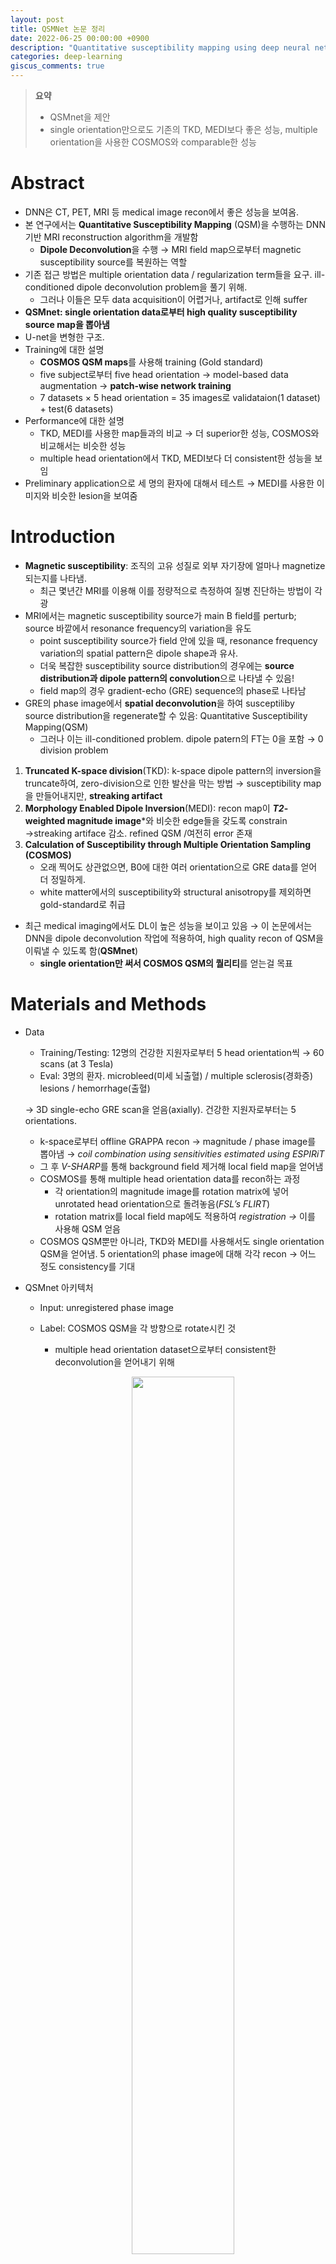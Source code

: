 ```yaml
---
layout: post
title: QSMNet 논문 정리
date: 2022-06-25 00:00:00 +0900
description: "Quantitative susceptibility mapping using deep neural network: QSMnet"
categories: deep-learning
giscus_comments: true
---
```


>**요약**
>- QSMnet을 제안
>- single orientation만으로도 기존의 TKD, MEDI보다 좋은 성능, multiple orientation을 사용한 COSMOS와 comparable한 성능

# Abstract

- DNN은 CT, PET, MRI 등 medical image recon에서 좋은 성능을 보여옴.
- 본 연구에서는 **Quantitative Susceptibility Mapping** (QSM)을 수행하는 DNN 기반 MRI reconstruction algorithm을 개발함
    - **Dipole Deconvolution**을 수행 → MRI field map으로부터 magnetic susceptibility source를 복원하는 역할
- 기존 접근 방법은 multiple orientation data / regularization term들을 요구. ill-conditioned dipole deconvolution problem을 풀기 위해.
    - 그러나 이들은 모두 data acquisition이 어렵거나, artifact로 인해 suffer
- **QSMnet: single orientation data로부터 high quality susceptibility source map을 뽑아냄**
- U-net을 변형한 구조.
- Training에 대한 설명
    - **COSMOS QSM maps**를 사용해 training (Gold standard)
    - five subject로부터 five head orientation → model-based data augmentation → **patch-wise network training**
    - 7 datasets $\times$ 5 head orientation = 35 images로 validataion(1 dataset) + test(6 datasets)
- Performance에 대한 설명
    - TKD, MEDI를 사용한 map들과의 비교 → 더 superior한 성능, COSMOS와 비교해서는 비슷한 성능
    - multiple head orientation에서 TKD, MEDI보다 더 consistent한 성능을 보임
- Preliminary application으로 세 명의 환자에 대해서 테스트 → MEDI를 사용한 이미지와 비슷한 lesion을 보여줌

# Introduction

- **Magnetic susceptibility**: 조직의 고유 성질로 외부 자기장에 얼마나 magnetize되는지를 나타냄.
    - 최근 몇년간 MRI를 이용해 이를 정량적으로 측정하여 질병 진단하는 방법이 각광
- MRI에서는 magnetic susceptibility source가 main B field를 perturb; source 바깥에서 resonance frequency의 variation을 유도
    - point susceptibility source가 field 안에 있을 때, resonance frequency variation의 spatial pattern은 dipole shape과 유사.
    - 더욱 복잡한 susceptibility source distribution의 경우에는 **source distribution과 dipole pattern의 convolution**으로 나타낼 수 있음!
    - field map의 경우 gradient-echo (GRE) sequence의 phase로 나타남
- GRE의 phase image에서 **spatial deconvolution**을 하여 susceptiliby source distribution을 regenerate할 수 있음: Quantitative Susceptibility Mapping(QSM)
    - 그러나 이는 ill-conditioned problem. dipole patern의 FT는 0을 포함 → 0 division problem
1. **Truncated K-space division**(TKD): k-space dipole pattern의 inversion을 truncate하여, zero-division으로 인한 발산을 막는 방법 → susceptibility map을 만들어내지만, **streaking artifact**
2. **Morphology Enabled Dipole Inversion**(MEDI): recon map이 ***T2*-weighted magnitude image***와 비슷한 edge들을 갖도록 constrain →streaking artiface 감소. refined QSM /여전히 error 존재
3. **Calculation of Susceptibility through Multiple Orientation Sampling (COSMOS)**
    - 오래 찍어도 상관없으면, B0에 대한 여러 orientation으로 GRE data를 얻어 더 정밀하게.
    - white matter에서의 susceptibility와 structural anisotropy를 제외하면 gold-standard로 취급
- 최근 medical imaging에서도 DL이 높은 성능을 보이고 있음 → 이 논문에서는 DNN을 dipole deconvolution 작업에 적용하여, high quality recon of QSM을 이뤄낼 수 있도록 함(**QSMnet**)
    - **single orientation만 써서 COSMOS QSM의 퀄리티**를 얻는걸 목표

# Materials and Methods

- Data
    - Training/Testing: 12명의 건강한 지원자로부터 5 head orientation씩 → 60 scans (at 3 Tesla)
    - Eval: 3명의 환자. microbleed(미세 뇌출혈) / multiple sclerosis(경화증) lesions / hemorrhage(출혈)
    
    → 3D single-echo GRE scan을 얻음(axially). 건강한 지원자로부터는 5 orientations. 
    
    - k-space로부터 offline GRAPPA recon → magnitude / phase image를 뽑아냄 → *coil combination using sensitivities estimated using ESPIRiT*
    - 그 후 *V-SHARP*를 통해 background field 제거해 local field map을 얻어냄
    - COSMOS를 통해 multiple head orientation data를 recon하는 과정
        - 각 orientation의 magnitude image를 rotation matrix에 넣어 unrotated head orientation으로 돌려놓음(*FSL’s FLIRT*)
        - rotation matrix를 local field map에도 적용하여 *registration →* 이를 사용해 QSM 얻음
    - COSMOS QSM뿐만 아니라, TKD와 MEDI를 사용해서도 single orientation QSM을 얻어냄. 5 orientation의 phase image에 대해 각각 recon → 어느 정도 consistency를 기대
- QSMnet 아키텍처
    - Input: unregistered phase image
    - Label: COSMOS QSM을 각 방향으로 rotate시킨 것
        - multiple head orientation dataset으로부터 consistent한 deconvolution을 얻어내기 위해
        <p align="center" style="color:gray">
        <img src="/assets/posts/2022-07-20-QSM/Untitled1.png" width="60%" height="60%"/>
        </p>
    - **Augmentation**: **COSMOS QSM map**들을 B0 field에 대해 -30도 ~ 30도 **회전시킨 후 dipole convolution**해서 새로운 local field 데이터를 만들어 줌!
        - COSMOS를 우리는 ground truth로 생각하므로, 여기에 dipole convolution하면 새로운 local field data로 생각할 수 있음
    - $64 \times 64 \times 64$ voxel로 이루어진 3D patch를 넣어 training. 이때 이웃한 patch끼리 약 66% overlap. 총 16800개의 patch
    - U-net을 base structure로 사용. input과 output이 비슷한 structural contrast를 공유하기 때문에, **U-net의 feature concatenation이 도움**이 됨.
        - 2D 대신 3D로 바꿈
        - 19 conv layer, 18 BatchNorm, 18 ReLU, 4 max-pooling, 4 transposed conv (deconv), 4 feature concat
        
       <p align="center" style="color:gray">
        <img src="/assets/posts/2022-07-20-QSM/Untitled2.png" width="60%" height="60%"/>
        </p>
        
    - Loss function: **3가지를 디자인**해 사용.
        - 각각 **physical model consistency**(Model loss), **voxel-wise differnece**(L1 loss), **image edge preservation** (Gradient loss)를 고려하기 위한 loss
            
            $\mathrm{loss}_{\mathrm{Model}} = ||d * \chi - d * y||_1$, $d$: dipole kernel / $\chi, y$: 각각 output과 label
            
            $\mathrm{loss_{L1}}=||\chi-y||_1$
            
            $\mathrm{loss_{Gradient}}=\sum_{i=x, y, z}||\nabla \chi|_i-|\nabla y|_i|$
            
        - 위 세 loss의 lin. combination으로 total sum.
- Evaluation of QSM Algorithms
    - QSM map에 따른 퀄리티를 평가하기 위해서, 6명$\times$5 orientations = 30 scans를 3가지 recon method로 processing.
    - metric: **pSNR**(peak SNR), **NRMSE**(normalized RMSE), **HFEN**(high-frequency error norm), **SSIM**(structural similarity index). COSMOS QSM map과 비교하는 데 사용
    - t-test로 유의미한 차이가 있는지도 검정
    - 여러 head orientation에 대해서 QSM map의 consistency와 accuracy를 측정하기 위해서는 ***region of interest analysis*** 사용
    - 진료에서 실제 사용가능성에 대한 preliminary attempt로, 세 명의 환자에 대한 single-orientation data(train에 사용하지 않은)를 QSMnet을 사용해 recon → MEDI를 사용한 결과와 비교

# Results

- Three plane views(Fig. 2)
    
    <p align="center" style="color:gray">
    <img src="/assets/posts/2022-07-20-QSM/Untitled3.png" width="60%" height="60%"/>
    </p>
    
    - TKD/MEDI는 coronal, sagittal view에서 streaking artifact가 나타남.
    - QSMnet의 경우 noticeable artifact가 없었음. COSMOS와 거의 일치
    - pSNR, NRMSE, HFEN, SSIM 등 모든 criteria에서 가장 높은 performance
- Five head orientations 비교(Fig. 3)
    
    <p align="center" style="color:gray">
    <img src="/assets/posts/2022-07-20-QSM/Untitled4.png" width="60%" height="60%"/>
    </p>
    
    - QSMnet의 결과는 COSMOS와 아주 잘 일치
    - head orientation에 따른 consistency로도 QSMnet이 가장 높은 성능
    - 붉은 화살표: TKD, MEDI는 streaking artifact, QSMnet은 X
    - 초록 화살표: internal capsule. TKD, MEDI는 orientation에 따라 contrast가 달라짐. QSMnet은 consistent한 결과.
- Fig. 3의 결과 확대(Fig. 4)
    
    <p align="center" style="color:gray">
    <img src="/assets/posts/2022-07-20-QSM/Untitled5.png" width="60%" height="60%"/>
    </p>
    - 파란색 동그라미: cortex의 cortical ribbons.
    - QSMnet이 가장 detail을 잘 보존함 → cortical imaging에서의 활용 가능성 시사.
- ROI에서의 susceptibility의 mean과 std를 head orientation에 따라 조사하면, QSMnet이 가장 tight한 error bar. → QSMnet의 superior accuracy를 의미
- 속도에서 또한, QSMnet의 recon 속도가 MEDI 등에 비해서 빠름.

# Discussion and Conclusion

- 결과의 의의와 한계
    - QSMnet을 제안하였고, 높은 성능을 보임. abnormality에 대한 적용도 가능할 것으로 생각되지만, 3명의 환자에 대해서만 테스트했기 때문에 결과의 응용에 한계가 있음
    - NN은 표현력이 높지만, characterization이 어려움(not interpretable) → QSMnet의 결과는 주의해서 interpret해야 함.
    - 본 논문의 QSMnet에서는 dipole deconvolution function을 enforce하는 $\mathrm{loss_{Model}}$ 텀이 사용됨.  → image-to-image transformation(L1 loss가 enforce)보다는 physical model을 학습하도록 enforce하였을 것으로 생각
        - 세 가지 loss의 linear combination들에 대해 실험했을 때 여기서 사용된 조합이 가장 좋은 성능을 보였음 → proposed loss의 validity를 보여줌
    - augmentation: physical model의 training을 도왔을 것으로 생각
    - 결과에 대한 guarantee는 없지만, training data에 없는 뇌출혈 등의 특징도 잘 잡아냄 → 잘 훈련
- 훈련 과정에서 patch size를 바꾸어가며(32x32x32, 48x48x48, 64x64x64) 시험해본 결과
    - 32 x 32 x 32에서는 globus pallidus와 같은 커다란 structure가 잘 recon되지 않았음
    - 반면 patch size가 증가하면 training time이 크게 증가. 64x64x64는 좋은 compromise
- multiple head orientation에 대해 QSM map을 얻은것을 보면 white matter가 consistent한 contrast를 보임 → QSMnet의 높은 reproducibility를 시사
    - 그러나 anisotropy와 micro-structure로 인해 이것이 정확한 결과라는 보장은 없음. 가능한 해석 중 하나는, QSMnet이 anisotropy를 supress한다는 것. COSMOS등의 isotropic susceptibility에 대해서만 훈련됐기 때문
    - 다른 해석: orientation 회전 자체가 작아서 anisotropy의 영향 자체가 작았기 때문이다
- MEDI의 경우 regularization factor가 image quality에 큰 영향. 역시 regularization factor를 다르게 해서 테스트해본 결과, multiple head orientation에 대해 QSM result가 큰 variability를 보임
- QSMnet의 한계
    - input resolution이 고정 → 낮은  resolution에 대해서는  interpolation이 필요. 반면 높은 resolution은 recon이 잘 작동하지 않음, 다시 training해야함
    - 이미지의 z-axis를 B0 field 방향으로 간주 → input data가 다른 방향인 경우 돌려줘야함
    - 이외의 acquisition parameter들에 대해서는 flexible(flip angle, TR, TE, …)
        - *input이 local frequency map이기 때문*
- resolution은 같지만 field of view 가 다른 경우 → 어차피 conv layer들이 sequential하게 처리하므로, 적용이 가능함
- 본 연구에서는 background field가 잘 제거되었다고 가정하고 local field map에 대해 네트워크 적용.
    - background field가 잘 제거되지 않았다면 residual artifact 발생 가능 → 후속 연구는 background field removal과 dipole deconv step의 상호작용 규명 필요
    - 또는, 두 step을 모두 수행하는 combined network로
- 테스트한 사람이 적으므로, healthy/unhealthy volunteer에 대한 extensive testing이 필요함. 또한, network characteristics를 이해하려는 노력도 필요
